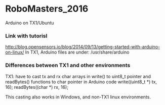 # RoboMasters_2016
Arduino on TX1/Ubuntu

### Link with tutorisl
http://blog.opensensors.io/blog/2014/09/13/getting-started-with-arduino-on-linux/
In TX1, Arduino files are under: /usr/share/arduino


### Differences between TX1 and other environments
TX1: 	have to cast tx and rx char arrays in 
		write() to uint8_t pointer 
		and readBytes() functions to char pointer in Arduino code
write((uint8_t \*) tx, 16);
readBytes((char \*) rx, 16);

This casting also works in Windows, and non-TX1 linux environments.